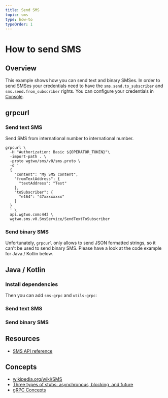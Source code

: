 ```yaml
---
title: Send SMS
topic: sms
type: how-to
typeOrder: 1
---
```


# How to send SMS

## Overview

This example shows how you can send text and binary SMSes. In order to send SMSes your credentials need to have the
`sms.send.to_subscriber` and `sms.send.from_subscriber` rights. You can configure your credentials in [Console](https://console.wgtwo.com/api-keys-redirect).

<slot name="auth" />

## grpcurl

### Send text SMS

Send SMS from international number to international number.

```shell script
grpcurl \
  -H "Authorization: Basic ${OPERATOR_TOKEN}"\
  -import-path . \
  -proto wgtwo/sms/v0/sms.proto \
  -d '
  {
    "content": "My SMS content",
    "fromTextAddress": {
      "textAddress": "Test"
    },
    "toSubscriber": {
      "e164": "47xxxxxxxx"
    }
  }
  ' \
  api.wgtwo.com:443 \
  wgtwo.sms.v0.SmsService/SendTextToSubscriber
```

### Send binary SMS

Unfortunately, `grpcurl` only allows to send JSON formatted strings, so it can't be used to send binary SMS.
Please have a look at the code example for Java / Kotlin below.

## Java / Kotlin

### Install dependencies
<JitpackDependency />

Then you can add `sms-grpc` and `utils-grpc`:

<ClientDependencies :clients="['sms-grpc', 'utils-grpc']"/>

### Send text SMS
<GithubCode fileUrl="https://github.com/working-group-two/docs.wgtwo.com/blob/master/examples/sms/src/main/kotlin/SendTextSmsToSubscriber.kt" language="kotlin" />

### Send binary SMS
<GithubCode fileUrl="https://github.com/working-group-two/docs.wgtwo.com/blob/master/examples/sms/src/main/kotlin/SendBinarySmsToSubscriber.kt" language="kotlin" />

## Resources
* [SMS API reference](https://github.com/working-group-two/wgtwoapis/blob/master/wgtwo/sms/v0/sms.proto)

## Concepts
* [wikipedia.org/wiki/SMS](https://en.wikipedia.org/wiki/SMS)
* [Three types of stubs: asynchronous, blocking, and future](https://grpc.io/docs/reference/java/generated-code/)
* [gRPC Concepts](https://grpc.io/docs/guides/concepts/)
